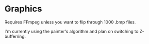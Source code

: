 # Graphics

Requires FFmpeg unless you want to flip through 1000 .bmp files.

I'm currently using the painter's algorithm and plan on switching to Z-bufferring.
